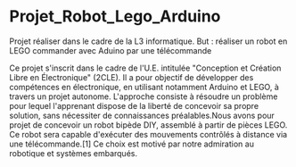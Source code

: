 # Projet_Robot_Lego_Arduino
Projet réaliser dans le cadre de la L3 informatique. But : réaliser un robot en LEGO commander avec Aduino par une télécommande

Ce projet s'inscrit dans le cadre de l'U.E. intitulée "Conception et Création Libre en Électronique" (2CLE). Il a pour objectif de développer des compétences en électronique, en utilisant notamment Arduino et LEGO, à travers un projet autonome. L'approche consiste à résoudre un problème pour lequel l'apprenant dispose de la liberté de concevoir sa propre solution, sans nécessiter de connaissances préalables.Nous avons pour projet de concevoir un robot bipède DIY, assemblé à partir de pièces LEGO. Ce robot sera capable d'exécuter des mouvements contrôlés à distance via une télécommande.[1] Ce choix est motivé par notre admiration au robotique et systèmes embarqués.
